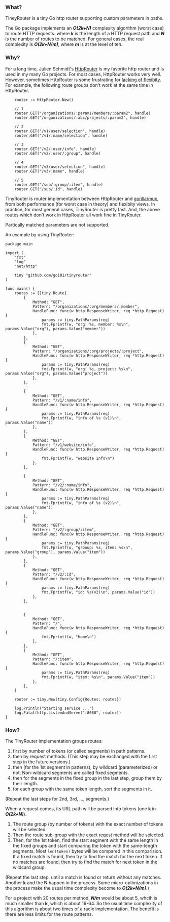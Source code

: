 
### What?

TineyRouter is a tiny Go http router supporting custom parameters in paths.

The Go package implements an **_O(2k+N)_** complexity algorithm (worst case) to route HTTP requests.
where **_k_** is the length of a HTTP request path and **_N_** is the number of routes to be matched.
For general cases, the real complexity is **_O(2k+N/m)_**, where **_m_** is at the level of ten.

### Why?

For a long time, Julien Schmidt's [HttpRouter](https://github.com/julienschmidt/HttpRouter)
is my favorite http router and is used in my many Go projects.
For most cases, HttpRouter works very well.
However, sometimes HttpRouter is some frustrating for [lacking of flexibity](https://github.com/julienschmidt/HttpRouter/search?q=conflicts&type=Issues).
For example, the following route groups don't work at the same time in HttpRouter.

```golang
	router := HttpRouter.New()

	// 1
	router.GET("/organizations/:param1/members/:param2", handle)
	router.GET("/organizations/:abc/projects/:param2", handle)

	// 2
	router.GET("/v1/user/selection", handle)
	router.GET("/v1/:name/selection", handle)

	// 3
	router.GET("/v2/:user/info", handle)
	router.GET("/v2/:user/:group", handle)

	// 4
	router.GET("/v3/user/selection", handle)
	router.GET("/v3/:name", handle)

	// 5
	router.GET("/sub/:group/:item", handle)
	router.GET("/sub/:id", handle)
```

TinyRouter is router implementation between HttpRouter and [gorilla/mux](https://github.com/gorilla/mux),
from both performance (for worst case in theory) and flexibity views.
In practice, for most general cases, TinyRouter is pretty fast.
And, the above routes which don't work in HttpRouter all work fine in TinyRouter.

Partically matched parameters are not supported.

An example by using TinyRouter:

```golang
package main

import (
	"fmt"
	"log"
	"net/http"

	tiny "github.com/go101/tinyrouter"
)

func main() {
	routes := []tiny.Route{
		{
			Method: "GET",
			Pattern: "/organizations/:org/members/:member",
			HandleFunc: func(w http.ResponseWriter, req *http.Request) {
				params := tiny.PathParams(req)
				fmt.Fprintf(w, "org: %s, member: %s\n", params.Value("org"), params.Value("member"))
			},
		},
		{
			Method: "GET",
			Pattern: "/organizations/:org/projects/:project",
			HandleFunc: func(w http.ResponseWriter, req *http.Request) {
				params := tiny.PathParams(req)
				fmt.Fprintf(w, "org: %s, project: %s\n", params.Value("org"), params.Value("project"))
			},
		},

		{
			Method: "GET",
			Pattern: "/v1/:name/info",
			HandleFunc: func(w http.ResponseWriter, req *http.Request) {
				params := tiny.PathParams(req)
				fmt.Fprintf(w, "info of %s (v1)\n", params.Value("name"))
			},
		},
		{
			Method: "GET",
			Pattern: "/v1/website/info",
			HandleFunc: func(w http.ResponseWriter, req *http.Request) {
				fmt.Fprintf(w, "website info\n")
			},
		},

		{
			Method: "GET",
			Pattern: "/v2/:name/info",
			HandleFunc: func(w http.ResponseWriter, req *http.Request) {
				params := tiny.PathParams(req)
				fmt.Fprintf(w, "info of %s (v2)\n", params.Value("name"))
			},
		},
		{
			Method: "GET",
			Pattern: "/v2/:group/:item",
			HandleFunc: func(w http.ResponseWriter, req *http.Request) {
				params := tiny.PathParams(req)
				fmt.Fprintf(w, "grooup: %s, item: %s\n", params.Value("group"), params.Value("item"))
			},
		},
		{
			Method: "GET",
			Pattern: "/v2/:id",
			HandleFunc: func(w http.ResponseWriter, req *http.Request) {
				params := tiny.PathParams(req)
				fmt.Fprintf(w, "id: %s(v2)\n", params.Value("id"))
			},
		},


		{
			Method: "GET",
			Pattern: "/",
			HandleFunc: func(w http.ResponseWriter, req *http.Request) {
				fmt.Fprintf(w, "home\n")
			},
		},
		{
			Method: "GET",
			Pattern: "/:item",
			HandleFunc: func(w http.ResponseWriter, req *http.Request) {
				params := tiny.PathParams(req)
				fmt.Fprintf(w, "item: %s\n", params.Value("item"))
			},
		},
	}
	
	router := tiny.New(tiny.Config{Routes: routes})

	log.Println("Starting service ...")
	log.Fatal(http.ListenAndServe(":8080", router))
}
```

### How?

The TinyRouter implementation groups routes:
1. first by number of tokens (or called segments) in path patterns.
1. then by request methods. (This step may be exchanged with the first step in the future versions.)
1. then (for the 1st segment in patterns), by wildcard (parameterized) or not. Non-wildcard segments are called fixed segments.
1. then for the segments in the fixed group in the last step, group them by their length.
1. for each group with the same token length, sort the segments in it.

(Repeat the last steps for 2nd, 3rd, ..., segments.)

When a request comes, its URL path will be parsed into tokens (one **k** in **_O(2k+N)_**).
1. The route group (by number of tokens) with the exact number of tokens will be selected.
1. Then the route sub-group with the exact reqest method will be selected.
1. Then, for the 1st token, find the start segment with the same length in the fixed groups
   and start comparing the token with the same-length segments.
   Most `len(token)` bytes will be compared in this comparision.
   If a fixed match is found, then try to find the match for the next token.
   If no matches are found, then try to find the match for next token in the wildcard group.

(Repeat the last step, until a match is found or return without any matches.
Another **k** and the **N** happen in the process.
Some micro-optimizations in the process make the usual time complexity become to **_O(2k+N/m)_**.)

For a project with 20 routes per method, **_N/m_** would be about 5,
whcih is much smaller than **k**, which is about 16-64.
So the usual time complexity of this algorithm is about two times of a radix implementation.
The benefit is there are less limits for the route patterns.

